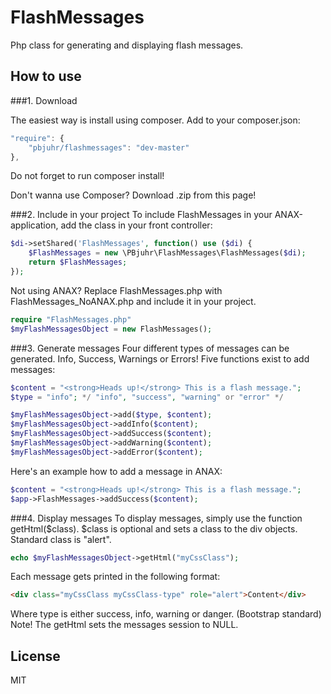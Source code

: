 FlashMessages
=============
Php class for generating and displaying flash messages.

How to use
-------------

###1. Download

The easiest way is install using composer.
Add to your composer.json: 

```javascript
"require": {
    "pbjuhr/flashmessages": "dev-master"
},
```
Do not forget to run composer install!

Don't wanna use Composer? Download .zip from this page!

###2. Include in your project
To include FlashMessages in your ANAX-application, add the class in your front
controller:
```php
$di->setShared('FlashMessages', function() use ($di) { 
    $FlashMessages = new \PBjuhr\FlashMessages\FlashMessages($di); 
    return $FlashMessages; 
});
```

Not using ANAX?
Replace FlashMessages.php with FlashMessages_NoANAX.php and include it in your project.
```php
require "FlashMessages.php"
$myFlashMessagesObject = new FlashMessages();
```

###3. Generate messages
Four different types of messages can be generated. Info, Success, Warnings or Errors!
Five functions exist to add messages:
```php
$content = "<strong>Heads up!</strong> This is a flash message.";
$type = "info"; */ "info", "success", "warning" or "error" */

$myFlashMessagesObject->add($type, $content);
$myFlashMessagesObject->addInfo($content);
$myFlashMessagesObject->addSuccess($content);
$myFlashMessagesObject->addWarning($content);
$myFlashMessagesObject->addError($content);
```

Here's an example how to add a message in ANAX:
```php
$content = "<strong>Heads up!</strong> This is a flash message.";
$app->FlashMessages->addSuccess($content);
```

###4. Display messages
To display messages, simply use the function getHtml($class).
$class is optional and sets a class to the div objects. Standard class is "alert".

```php
echo $myFlashMessagesObject->getHtml("myCssClass");
```
Each message gets printed in the following format:
```html
<div class="myCssClass myCssClass-type" role="alert">Content</div>
```
Where type is either success, info, warning or danger. (Bootstrap standard)
Note! The getHtml sets the messages session to NULL.

License 
------------------
MIT